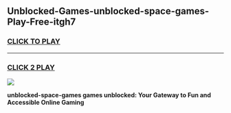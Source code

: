 
## Unblocked-Games-unblocked-space-games-Play-Free-itgh7
<h3>
<a href="https://premium76.site?title=unblocked-space-games&ref=10A">CLICK TO PLAY</a></h3>
<hr>

<h3>
<a href="https://premium76.site?title=unblocked-space-games&ref=10A">CLICK 2 PLAY</a>
  
</h3>

<a href="https://premium76.site?title=unblocked-space-games&ref=10A"><img src="https://clearcache.store/games.png"></a>


**unblocked-space-games games unblocked: Your Gateway to Fun and Accessible Online Gaming**
